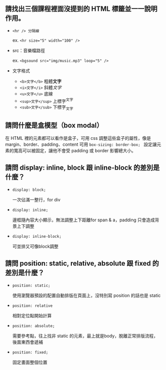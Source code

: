 ## 請找出三個課程裡面沒提到的 HTML 標籤並一一說明作用。

* ```<hr /> 分隔線 ```

  ex. ``` <hr size="5" width="100" /> ```

* <bgsound /> src：音樂檔路徑
  
  ex. ```<bgsound src="img/music.mp3" loop="5" />```

* 文字格式

  * ```<b>文字</b>``` 粗體<b>文字</b>
  * ```<i>文字</i>``` 斜體<i>文字</i>
  * ```<u>文字</u>``` 底線
  * ```<sup>文字</sup>``` 上標字<sup>文字</sup>
  * ```<sub>文字</sub>``` 下標字<sub>文字</sub>

## 請問什麼是盒模型（box modal）

在 HTML 裡的元素都可以看作是盒子，可用 css 調整這些盒子的屬性，像是 margin、border、padding、content
可用 ```box-sizing: border-box; ``` 設定讓元素的寬高可以被固定，讓他不會受 padding 或 border 影響總大小。

## 請問 display: inline, block 跟 inline-block 的差別是什麼？

* ```display: block;```

  一次佔滿一整行，for div

* ```display: inline;```

  邊框隨內容大小顯示，無法調整上下距離for span & a，padding 只會造成背景上下調整

* ```display: inline-block;```

  可並排又可像block調整

## 請問 position: static, relative, absolute 跟 fixed 的差別是什麼？

* ```position: static;```

  使用瀏覽器預設的配置自動排版在頁面上，沒特別寫 position 的話也是 static

* ```position: relative```

  相對定位點開始計算

* ```position: absolute;```

  需要參考點，往上找非 static 的元素，最上就是body，脫離正常排版流程，後面東西會遞補

* ```position: fixed;```

  固定畫面整個位置
